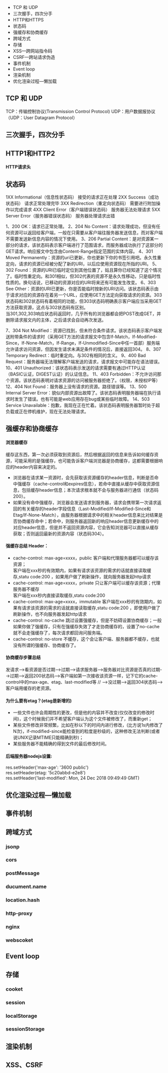 * TCP 和 UDP
* 三次握手，四次分手
* HTTP和HTTPS
* 状态码
* 强缓存和协商缓存
* 跨域方式
* 存储
* XSS—跨网站指令码
* CSRF—跨站请求伪造
* 事件机制
* Event loop
* 渲染机制
* 优化渲染过程—懒加载

## TCP 和 UDP
TCP：传输控制协议(Transmission Control Protocol)
UDP：用户数据报协议 （UDP：User Datagram Protocol） 

## 三次握手，四次分手
## HTTP1和HTTP2
#### HTTP请求头

## 状态码
1XX	Informational（信息性状态码）	    接受的请求正在处理
2XX	Success（成功状态码）	           请求正常处理完毕
3XX	Redirection（重定向状态码）	      需要进行附加操作以完成请求
4XX	Client Error（客户端错误状态码） 	服务器无法处理请求
5XX	Server Error（服务器错误状态码） 	服务器处理请求出错

1、200 OK：请求已正常处理。
2、204 No Content：请求处理成功，但没有任何资源可以返回给客户端，一般在只需要从客户端往服务器发送信息，而对客户端不需要发送新信息内容的情况下使用。
3、206 Partial Content：是对资源某一部分的请求，该状态码表示客户端进行了范围请求，而服务器成功执行了这部分的GET请求。响应报文中包含由Content-Range指定范围的实体内容。
4、301 Moved Permanently：资源的uri已更新，你也更新下你的书签引用吧。永久性重定向，请求的资源已经被分配了新的URI，以后应使用资源现在所指的URI。
5、302 Found：资源的URI已临时定位到其他位置了，姑且算你已经知道了这个情况了。临时性重定向。和301相似，但302代表的资源不是永久性移动，只是临时性性质的。换句话说，已移动的资源对应的URI将来还有可能发生改变。
6、303 See Other：资源的URI已更新，你是否能临时按新的URI访问。该状态码表示由于请求对应的资源存在着另一个URL，应使用GET方法定向获取请求的资源。303状态码和302状态码有着相同的功能，但303状态码明确表示客户端应当采用GET方法获取资源，这点与302状态码有区别。  
当301,302,303响应状态码返回时，几乎所有的浏览器都会把POST改成GET，并删除请求报文内的主体，之后请求会自动再次发送。
  
7、304 Not Modified：资源已找到，但未符合条件请求。该状态码表示客户端发送附带条件的请求时（采用GET方法的请求报文中包含If-Match，If-Modified-Since，If-None-Match，If-Range，If-Unmodified-Since中任一首部）服务端允许请求访问资源，但因发生请求未满足条件的情况后，直接返回304。
8、307 Temporary Redirect：临时重定向。与302有相同的含义。
9、400 Bad Request：服务器端无法理解客户端发送的请求，请求报文中可能存在语法错误。
10、401 Unauthorized：该状态码表示发送的请求需要有通过HTTP认证（BASIC认证，DIGEST认证）的认证信息。
11、403 Forbidden：不允许访问那个资源。该状态码表明对请求资源的访问被服务器拒绝了。（权限，未授权IP等）
12、404 Not Found：服务器上没有请求的资源。路径错误等。
13、500 Internal Server Error：貌似内部资源出故障了。该状态码表明服务器端在执行请求时发生了错误。也有可能是web应用存在bug或某些临时故障。
14、503 Service Unavailable：抱歉，我现在正在忙着。该状态码表明服务器暂时处于超负载或正在停机维护，现在无法处理请求。


## 强缓存和协商缓存
#### 浏览器缓存
缓存这东西，第一次必须获取到资源后，然后根据返回的信息来告诉如何缓存资源，可能采用的是强缓存，也可能告诉客户端浏览器是协商缓存，这都需要根据响应的header内容来决定的。
* 浏览器在请求某一资源时，会先获取该资源缓存的header信息，判断是否命中强缓存（cache-control和expires信息），若命中直接从缓存中获取资源信息，包括缓存header信息；本次请求根本就不会与服务器进行通信（状态码200）。
* 如果没有命中强缓存，浏览器会发送请求到服务器，请求会携带第一次请求返回的有关缓存的header字段信息（Last-Modified/If-Modified-Since和Etag/If-None-Match），由服务器根据请求中的相关header信息来比对结果是否协商缓存命中；若命中，则服务器返回新的响应header信息更新缓存中的对应header信息，但是并不返回资源内容，它会告知浏览器可以直接从缓存获取；否则返回最新的资源内容（状态码304）。
#### 强缓存总结 Header：
* cache-control: max-age=xxxx，public
客户端和代理服务器都可以缓存该资源；  
客户端在xxx秒的有效期内，如果有请求该资源的需求的话就直接读取缓存,statu code:200 ，如果用户做了刷新操作，就向服务器发起http请求  
* cache-control: max-age=xxxx，private
只让客户端可以缓存该资源；代理服务器不缓存  
客户端在xxx秒内直接读取缓存,statu code:200  
* cache-control: max-age=xxxx，immutable
客户端在xxx秒的有效期内，如果有请求该资源的需求的话就直接读取缓存,statu code:200 ，即使用户做了刷新操作，也不向服务器发起http请求  
* cache-control: no-cache
跳过设置强缓存，但是不妨碍设置协商缓存；一般如果你做了强缓存，只有在强缓存失效了才走协商缓存的，设置了no-cache就不会走强缓存了，每次请求都回询问服务端。  
* cache-control: no-store
不缓存，这个会让客户端、服务器都不缓存，也就没有所谓的强缓存、协商缓存了。  

#### 协商缓存步骤总结
发请求-->看资源是否过期-->过期-->请求服务器-->服务器对比资源是否真的过期-->过期-->返回200状态码-->客户端如第一次接收该资源一样，记下它的cache-control中的max-age、etag、last-modified等 // -->没过期-->返回304状态码-->客户端用缓存的老资源。

#### 为什么要有etag？(etag是新增的)
* 一些文件也许会周期性的更改，但是他的内容并不改变(仅仅改变的修改时间)，这个时候我们并不希望客户端认为这个文件被修改了，而重新get；
* 某些文件修改非常频繁，比如在秒以下的时间内进行修改，(比方说1s内修改了N次)，if-modified-since能检查到的粒度是秒级的，这种修改无法判断(或者说UNIX记录MTIME只能精确到秒)；
* 某些服务器不能精确的得到文件的最后修改时间。

#### 后端服务器nodejs设置:
res.setHeader('max-age': '3600 public')  
res.setHeader(etag: '5c20abbd-e2e8')  
res.setHeader('last-modified': Mon, 24 Dec 2018 09:49:49 GMT)  


## 优化渲染过程—懒加载
## 事件机制
## 跨域方式
### jsonp
### cors
### postMessage
### ducument.name
### location.hash
### http-proxy
### nginx
### webscoket

## Event loop

## 存储
### cooket
### session
### localStorage
### sessionStorage

## 渲染机制
## XSS、CSRF



